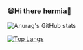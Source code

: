 ### 😄Hi there hermia👋
![Anurag's GitHub stats](https://github-readme-stats.vercel.app/api?username=hermiablog&show_icons=true&show_icons=true&theme=vue)

[![Top Langs](https://github-readme-stats.vercel.app/api/top-langs/?username=hermiablog&layout=compact&show_icons=true&show_icons=true&theme=vue)](https://github.com/hermiablog)
<!--
**hermiablog/hermiablog** is a ✨ _special_ ✨ repository because its `README.md` (this file) appears on your GitHub profile.

Here are some ideas to get you started:

- 🔭 I’m currently working on ...
- 🌱 I’m currently learning ...
- 👯 I’m looking to collaborate on ...
- 🤔 I’m looking for help with ...
- 💬 Ask me about ...
- 📫 How to reach me: ...
- 😄 Pronouns: ...
- ⚡ Fun fact: ...
-->
